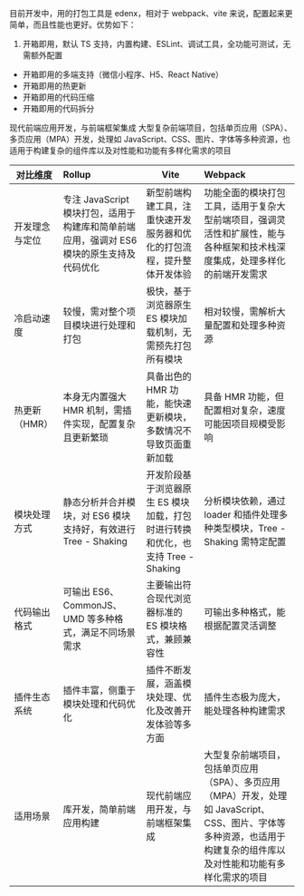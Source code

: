 目前开发中，用的打包工具是 edenx，相对于 webpack、vite 来说，配置起来更简单，而且性能也更好。优势如下：

1. 开箱即用，默认 TS 支持，内置构建、ESLint、调试工具，全功能可测试，无需额外配置

- 开箱即用的多端支持（微信小程序、H5、React Native）
- 开箱即用的热更新
- 开箱即用的代码压缩
- 开箱即用的代码拆分

现代前端应用开发，与前端框架集成
大型复杂前端项目，包括单页应用（SPA）、多页应用（MPA）开发，处理如 JavaScript、CSS、图片、字体等多种资源，也适用于构建复杂的组件库以及对性能和功能有多样化需求的项目


 对比维度 | Rollup | Vite | Webpack | 
 |----------|:------------- |------|:----- |
 开发理念与定位 | 专注 JavaScript 模块打包，适用于构建库和简单前端应用，强调对 ES6 模块的原生支持及代码优化 | 新型前端构建工具，注重快速开发服务器和优化的打包流程，提升整体开发体验 | 功能全面的模块打包工具，适用于复杂大型前端项目，强调灵活性和扩展性，能与各种框架和技术栈深度集成，处理多样化的前端开发需求 |
冷启动速度 | 较慢，需对整个项目模块进行处理和打包 | 极快，基于浏览器原生 ES 模块加载机制，无需预先打包所有模块 | 相对较慢，需解析大量配置和处理多种资源 | 
热更新（HMR） | 本身无内置强大 HMR 机制，需插件实现，配置复杂且更新繁琐 | 具备出色的 HMR 功能，能快速更新模块，多数情况不导致页面重新加载 | 具备 HMR 功能，但配置相对复杂，速度可能因项目规模受影响 | 
模块处理方式 | 静态分析并合并模块，对 ES6 模块支持好，有效进行 Tree \- Shaking | 开发阶段基于浏览器原生 ES 模块加载，打包时进行转换和优化，也支持 Tree \- Shaking | 分析模块依赖，通过 loader 和插件处理多种类型模块，Tree \- Shaking 需特定配置 |
 代码输出格式 | 可输出 ES6、CommonJS、UMD 等多种格式，满足不同场景需求 | 主要输出符合现代浏览器标准的 ES 模块格式，兼顾兼容性 | 可输出多种格式，能根据配置灵活调整 | 
 插件生态系统 | 插件丰富，侧重于模块处理和代码优化 | 插件不断发展，涵盖模块处理、优化及改善开发体验等多方面 | 插件生态极为庞大，能处理各种构建需求 | 
 适用场景 | 库开发，简单前端应用构建 | 现代前端应用开发，与前端框架集成 | 大型复杂前端项目，包括单页应用（SPA）、多页应用（MPA）开发，处理如 JavaScript、CSS、图片、字体等多种资源，也适用于构建复杂的组件库以及对性能和功能有多样化需求的项目 
